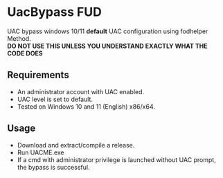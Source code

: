 # UacBypass FUD
UAC bypass windows 10/11 **default** UAC configuration using fodhelper Method.  
**DO NOT USE THIS UNLESS YOU UNDERSTAND EXACTLY WHAT THE CODE DOES**

## Requirements
- An administrator account with UAC enabled.
- UAC level is set to default.
- Tested on Windows 10 and 11 (English) x86/x64.

## Usage
- Download and extract/compile a release.
- Run UACME.exe
- If a cmd with administrator privilege is launched without UAC prompt, the bypass is successful.
